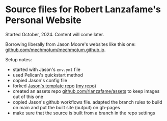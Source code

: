 # Source files for Robert Lanzafame's Personal Website

Started October, 2024. Content will come later.

Borrowing liberally from Jason Moore's websites like this one: [github.com/mechmotum/mechmotum.github.io](https://github.com/mechmotum/mechmotum.github.io).

Setup notes:
- started with Jason's `env.yml` file
- used Pelican's quickstart method
- copied Jason's config file
- forked [Jason's template repo](https://github.com/mechmotum/pelican-alchemy) ([my repo](https://github.com/rlanzafame/pelican-alchemy))
- created an assets repo [github.com/rlanzafame/assets](https://github.com/rlanzafame/assets) to keep images out of this one
- copied Jason's github workflows file. adapted the branch rules to build on main and put the built site (output) on gh-pages
- make sure that the source is built from a branch in the repo settings